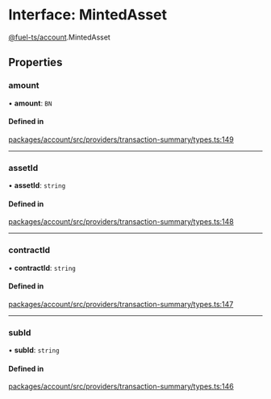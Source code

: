 # Interface: MintedAsset

[@fuel-ts/account](/api/Account/index.md).MintedAsset

## Properties

### amount

• **amount**: `BN`

#### Defined in

[packages/account/src/providers/transaction-summary/types.ts:149](https://github.com/FuelLabs/fuels-ts/blob/6c4998c2/packages/account/src/providers/transaction-summary/types.ts#L149)

___

### assetId

• **assetId**: `string`

#### Defined in

[packages/account/src/providers/transaction-summary/types.ts:148](https://github.com/FuelLabs/fuels-ts/blob/6c4998c2/packages/account/src/providers/transaction-summary/types.ts#L148)

___

### contractId

• **contractId**: `string`

#### Defined in

[packages/account/src/providers/transaction-summary/types.ts:147](https://github.com/FuelLabs/fuels-ts/blob/6c4998c2/packages/account/src/providers/transaction-summary/types.ts#L147)

___

### subId

• **subId**: `string`

#### Defined in

[packages/account/src/providers/transaction-summary/types.ts:146](https://github.com/FuelLabs/fuels-ts/blob/6c4998c2/packages/account/src/providers/transaction-summary/types.ts#L146)
